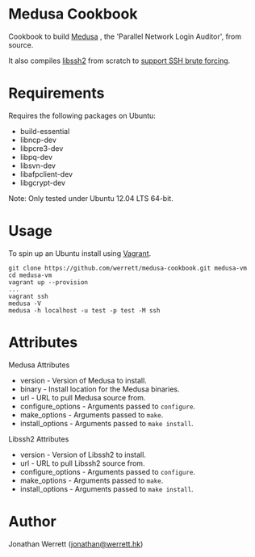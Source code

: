# Medusa Cookbook

Cookbook to build [Medusa](http://foofus.net/goons/jmk/medusa/medusa.html)
, the 'Parallel Network Login Auditor', from source.

It also compiles [libssh2](http://www.libssh2.org/) from scratch to [support SSH brute forcing](http://foofus.net/goons/jmk/medusa/medusa-ssh.html).

# Requirements

Requires the following packages on Ubuntu:

  * build-essential
  * libncp-dev
  * libpcre3-dev
  * libpq-dev
  * libsvn-dev
  * libafpclient-dev
  * libgcrypt-dev

Note: Only tested under Ubuntu 12.04 LTS 64-bit.

# Usage

To spin up an Ubuntu install using [Vagrant](http://vagrantup.com).

```
git clone https://github.com/werrett/medusa-cookbook.git medusa-vm
cd medusa-vm
vagrant up --provision
...
vagrant ssh
medusa -V
medusa -h localhost -u test -p test -M ssh
```

# Attributes


Medusa Attributes

  * version - Version of Medusa to install.
  * binary - Install location for the Medusa binaries.
  * url - URL to pull Medusa source from.
  * configure_options - Arguments passed to `configure`.
  * make_options - Arguments passed to `make`.
  * install_options - Arguments passed to `make install`.


Libssh2 Attributes

  * version - Version of Libssh2 to install.
  * url - URL to pull Libssh2 source from.
  * configure_options - Arguments passed to `configure`.
  * make_options - Arguments passed to `make`.
  * install_options - Arguments passed to `make install`.

# Author

Jonathan Werrett (<jonathan@werrett.hk>)
